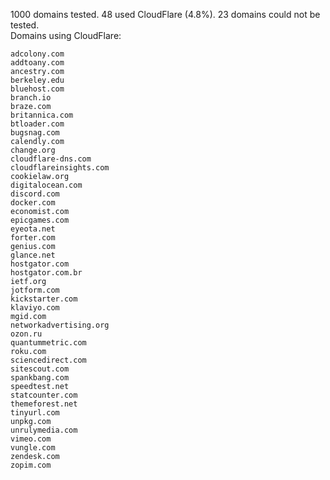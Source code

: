 1000 domains tested. 48 used CloudFlare (4.8%). 23 domains could not be tested.<br>
Domains using CloudFlare:
```
adcolony.com
addtoany.com
ancestry.com
berkeley.edu
bluehost.com
branch.io
braze.com
britannica.com
btloader.com
bugsnag.com
calendly.com
change.org
cloudflare-dns.com
cloudflareinsights.com
cookielaw.org
digitalocean.com
discord.com
docker.com
economist.com
epicgames.com
eyeota.net
forter.com
genius.com
glance.net
hostgator.com
hostgator.com.br
ietf.org
jotform.com
kickstarter.com
klaviyo.com
mgid.com
networkadvertising.org
ozon.ru
quantummetric.com
roku.com
sciencedirect.com
sitescout.com
spankbang.com
speedtest.net
statcounter.com
themeforest.net
tinyurl.com
unpkg.com
unrulymedia.com
vimeo.com
vungle.com
zendesk.com
zopim.com
```
	
